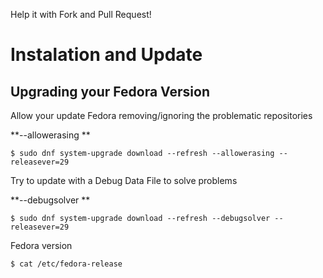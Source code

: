 Help it with Fork and Pull Request!

# Instalation and Update 

## Upgrading your Fedora Version

Allow your update Fedora removing/ignoring the problematic repositories 

**--allowerasing **
```
$ sudo dnf system-upgrade download --refresh --allowerasing --releasever=29 
```
 
Try to update with a Debug Data File to solve problems 

**--debugsolver **
```
$ sudo dnf system-upgrade download --refresh --debugsolver --releasever=29 
```
 
Fedora version 
```
$ cat /etc/fedora-release 
```
 

 

 

 
